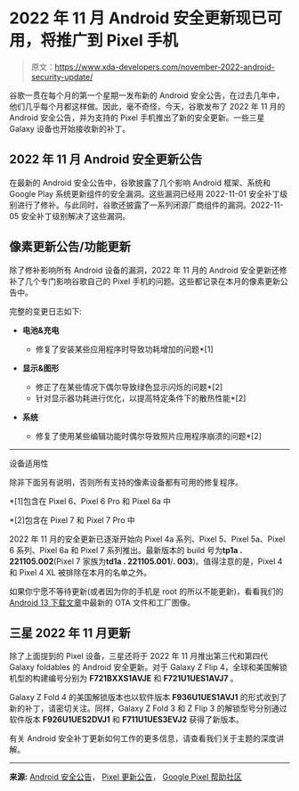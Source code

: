 # 2022 年 11 月 Android 安全更新现已可用，将推广到 Pixel 手机

> 原文：<https://www.xda-developers.com/november-2022-android-security-update/>

谷歌一贯在每个月的第一个星期一发布新的 Android 安全公告，在过去几年中，他们几乎每个月都这样做。因此，毫不奇怪，今天，谷歌发布了 2022 年 11 月的 Android 安全公告，并为支持的 Pixel 手机推出了新的安全更新。一些三星 Galaxy 设备也开始接收新的补丁。

## 2022 年 11 月 Android 安全更新公告

在最新的 Android 安全公告中，谷歌披露了几个影响 Android 框架、系统和 Google Play 系统更新组件的安全漏洞。这些漏洞已经用 2022-11-01 安全补丁级别进行了修补。与此同时，谷歌还披露了一系列闭源厂商组件的漏洞。2022-11-05 安全补丁级别解决了这些漏洞。

## 像素更新公告/功能更新

除了修补影响所有 Android 设备的漏洞，2022 年 11 月的 Android 安全更新还修补了几个专门影响谷歌自己的 Pixel 手机的问题。这些都记录在本月的像素更新公告中。

完整的变更日志如下:

*   **电池&充电**
    *   修复了安装某些应用程序时导致功耗增加的问题*[1]

*   **显示&图形**
    *   修正了在某些情况下偶尔导致绿色显示闪烁的问题*[2]
    *   针对显示器功耗进行优化，以提高特定条件下的散热性能*[2]

*   **系统**
    *   修复了使用某些编辑功能时偶尔导致照片应用程序崩溃的问题*[2]

---------------------------------------------------------------

设备适用性

除非下面另有说明，否则所有支持的像素设备都有可用的修复程序。

*[1]包含在 Pixel 6、Pixel 6 Pro 和 Pixel 6a 中

*[2]包含在 Pixel 7 和 Pixel 7 Pro 中

2022 年 11 月的安全更新已逐渐开始向 Pixel 4a 系列、Pixel 5、Pixel 5a、Pixel 6 系列、Pixel 6a 和 Pixel 7 系列推出。最新版本的 build 号为**tp1a . 221105.002**(Pixel 7 家族为**td1a . 221105.001**/**. 003**)。值得注意的是，Pixel 4 和 Pixel 4 XL 被排除在本月的名单之外。

如果你宁愿不等待更新(或者因为你的手机是 root 的所以不能更新)，看看我们的 [Android 13 下载文章](https://www.xda-developers.com/how-to-download-android-13/#oct2022)中最新的 OTA 文件和工厂图像。

## 三星 2022 年 11 月更新

除了上面提到的 Pixel 设备，三星还将于 2022 年 11 月推出第三代和第四代 Galaxy foldables 的 Android 安全更新。对于 Galaxy Z Flip 4，全球和美国解锁机型的构建编号分别为 **F721BXXS1AVJE** 和 **F721U1UES1AVJ7** 。

Galaxy Z Fold 4 的美国解锁版本也以软件版本 **F936U1UES1AVJ1** 的形式收到了新的补丁，请密切关注。同样，Galaxy Z Fold 3 和 Z Flip 3 的解锁型号分别通过软件版本 **F926U1UES2DVJ1** 和 **F711U1UES3EVJ2** 获得了新版本。

有关 Android 安全补丁更新如何工作的更多信息，请查看我们关于主题的深度讲解。

* * *

**来源:** [Android 安全公告](https://source.android.com/security/bulletin/2022-11-01)， [Pixel 更新公告](https://source.android.com/security/bulletin/pixel/2022-11-01)， [Google Pixel 帮助社区](https://support.google.com/pixelphone/thread/187593653/)